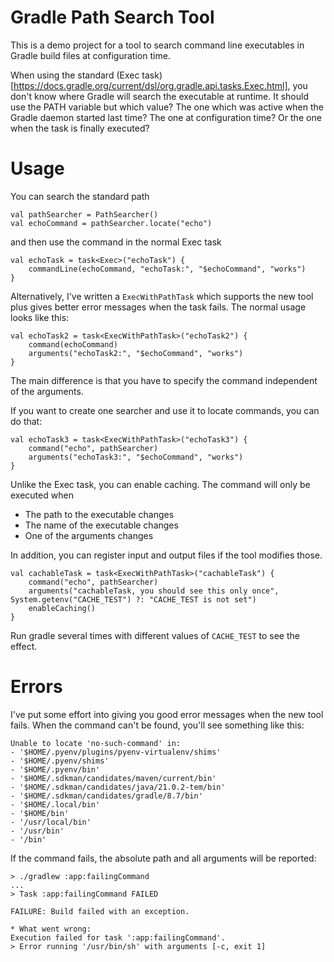 
# Gradle Path Search Tool

This is a demo project for a tool to search command line executables in Gradle build files at configuration time.

When using the standard (Exec task)[https://docs.gradle.org/current/dsl/org.gradle.api.tasks.Exec.html], you don't know where Gradle will search the executable at runtime. It should use the PATH variable but which value? The one which was active when the Gradle daemon started last time? The one at configuration time? Or the one when the task is finally executed?

# Usage

You can search the standard path

    val pathSearcher = PathSearcher()
    val echoCommand = pathSearcher.locate("echo")

and then use the command in the normal Exec task

    val echoTask = task<Exec>("echoTask") {
        commandLine(echoCommand, "echoTask:", "$echoCommand", "works")
    }

Alternatively, I've written a `ExecWithPathTask` which supports the new tool plus gives better error messages when the task fails. The normal usage looks like this:

    val echoTask2 = task<ExecWithPathTask>("echoTask2") {
        command(echoCommand)
        arguments("echoTask2:", "$echoCommand", "works")
    }

The main difference is that you have to specify the command independent of the arguments.

If you want to create one searcher and use it to locate commands, you can do that:

    val echoTask3 = task<ExecWithPathTask>("echoTask3") {
        command("echo", pathSearcher)
        arguments("echoTask3:", "$echoCommand", "works")
    }

Unlike the Exec task, you can enable caching. The command will only be executed when

- The path to the executable changes
- The name of the executable changes
- One of the arguments changes

In addition, you can register input and output files if the tool modifies those.

    val cachableTask = task<ExecWithPathTask>("cachableTask") {
        command("echo", pathSearcher)
        arguments("cachableTask, you should see this only once", System.getenv("CACHE_TEST") ?: "CACHE_TEST is not set")
        enableCaching()
    }

Run gradle several times with different values of `CACHE_TEST` to see the effect.

# Errors

I've put some effort into giving you good error messages when the new tool fails. When the command can't be found, you'll see something like this:

	Unable to locate 'no-such-command' in:
	- '$HOME/.pyenv/plugins/pyenv-virtualenv/shims'
	- '$HOME/.pyenv/shims'
	- '$HOME/.pyenv/bin'
	- '$HOME/.sdkman/candidates/maven/current/bin'
	- '$HOME/.sdkman/candidates/java/21.0.2-tem/bin'
	- '$HOME/.sdkman/candidates/gradle/8.7/bin'
	- '$HOME/.local/bin'
	- '$HOME/bin'
	- '/usr/local/bin'
	- '/usr/bin'
	- '/bin'

If the command fails, the absolute path and all arguments will be reported:

    > ./gradlew :app:failingCommand
    ...
    > Task :app:failingCommand FAILED

    FAILURE: Build failed with an exception.

    * What went wrong:
    Execution failed for task ':app:failingCommand'.
    > Error running '/usr/bin/sh' with arguments [-c, exit 1]
